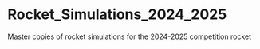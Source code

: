 # Rocket_Simulations_2024_2025
Master copies of rocket simulations for the 2024-2025 competition rocket
